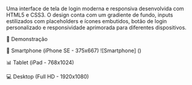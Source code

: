 Uma interface de tela de login moderna e responsiva desenvolvida com HTML5 e CSS3. O design conta com um gradiente de fundo, inputs estilizados com placeholders e ícones embutidos, botão de login personalizado e responsividade aprimorada para diferentes dispositivos.

📸 Demonstração

📱 Smartphone (iPhone SE - 375x667)
![Smartphone] ()


📊 Tablet (iPad - 768x1024)



💻 Desktop (Full HD - 1920x1080)